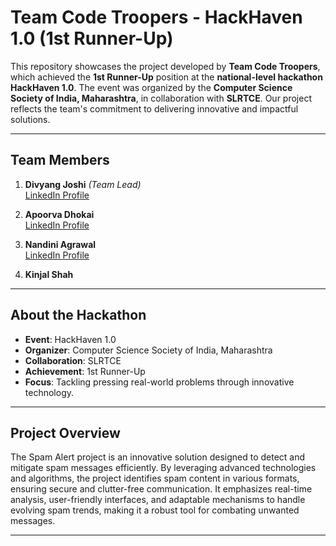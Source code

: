 
# Team Code Troopers - HackHaven 1.0 (1st Runner-Up)

This repository showcases the project developed by **Team Code Troopers**, which achieved the **1st Runner-Up** position at the **national-level hackathon HackHaven 1.0**. The event was organized by the **Computer Science Society of India, Maharashtra**, in collaboration with **SLRTCE**. Our project reflects the team's commitment to delivering innovative and impactful solutions.

---

## **Team Members**

1. **Divyang Joshi** *(Team Lead)*  
   [LinkedIn Profile](https://www.linkedin.com/in/divyang-joshi-1a2171239/)

2. **Apoorva Dhokai**  
   [LinkedIn Profile](https://www.linkedin.com/in/apoorva-dhokai-64b35a237/)

3. **Nandini Agrawal**  
   [LinkedIn Profile](https://www.linkedin.com/in/nandini-agrawal-874132245/)

4. **Kinjal Shah**

---

## **About the Hackathon**

- **Event**: HackHaven 1.0  
- **Organizer**: Computer Science Society of India, Maharashtra  
- **Collaboration**: SLRTCE  
- **Achievement**: 1st Runner-Up  
- **Focus**: Tackling pressing real-world problems through innovative technology.

---

## **Project Overview**


The Spam Alert project is an innovative solution designed to detect and mitigate spam messages efficiently. By leveraging advanced technologies and algorithms, the project identifies spam content in various formats, ensuring secure and clutter-free communication. It emphasizes real-time analysis, user-friendly interfaces, and adaptable mechanisms to handle evolving spam trends, making it a robust tool for combating unwanted messages.

---
